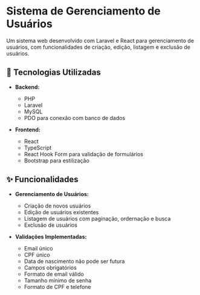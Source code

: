 # Sistema de Gerenciamento de Usuários

Um sistema web desenvolvido com Laravel e React para gerenciamento de usuários, com funcionalidades de criação, edição, listagem e exclusão de usuários.

## 🚀 Tecnologias Utilizadas

- **Backend:**
  - PHP 
  - Laravel
  - MySQL
  - PDO para conexão com banco de dados

- **Frontend:**
  - React
  - TypeScript
  - React Hook Form para validação de formulários
  - Bootstrap para estilização

## ✨ Funcionalidades

- **Gerenciamento de Usuários:**
  - Criação de novos usuários
  - Edição de usuários existentes
  - Listagem de usuários com paginação, ordernação e busca
  - Exclusão de usuários

- **Validações Implementadas:**
  - Email único
  - CPF único
  - Data de nascimento não pode ser futura
  - Campos obrigatórios
  - Formato de email válido
  - Tamanho mínimo de senha
  - Formato de CPF e telefone
